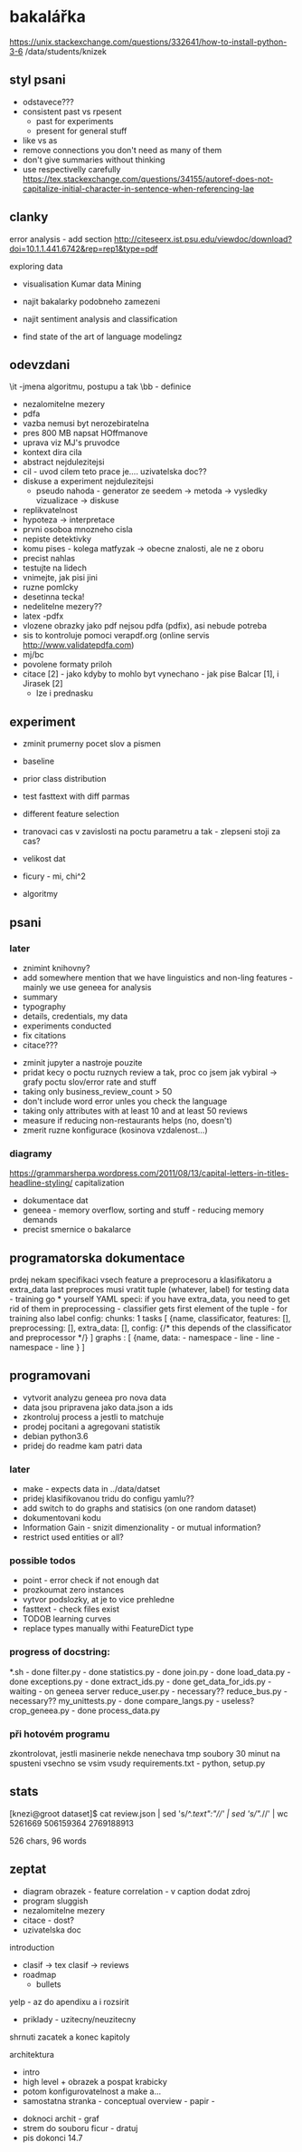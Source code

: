 # bakalářka
https://unix.stackexchange.com/questions/332641/how-to-install-python-3-6
/data/students/knizek

## styl psani
- odstavece???
 - consistent past vs rpesent
 	- past for experiments
	- present for general stuff
- like vs as
- remove connections you don't need as many of them
- don't give summaries without thinking
- use respectivelly carefully
https://tex.stackexchange.com/questions/34155/autoref-does-not-capitalize-initial-character-in-sentence-when-referencing-lae

## clanky
error analysis - add section
	http://citeseerx.ist.psu.edu/viewdoc/download?doi=10.1.1.441.6742&rep=rep1&type=pdf

exploring data
 - visualisation
 Kumar data Mining

 - najit bakalarky podobneho zamezeni
 - najit sentiment analysis and classification
 - find state of the art of language modelingz

## odevzdani
\it -jmena algoritmu, postupu a tak
\bb - definice

- nezalomitelne mezery
- pdfa
- vazba nemusi byt nerozebiratelna
- pres 800 MB napsat HOffmanove
- uprava viz MJ's pruvodce
- kontext dira cila
- abstract nejdulezitejsi
- cil - uvod cilem teto prace je....
uzivatelska doc??
- diskuse a experiment nejdulezitejsi
	- pseudo nahoda - generator ze seedem
	-> metoda
	-> vysledky  vizualizace
	-> diskuse
- replikvatelnost
- hypoteza -> interpretace
- prvni osoboa mnozneho cisla
- nepiste detektivky
- komu pises - kolega matfyzak
	-> obecne znalosti, ale ne z oboru
- precist nahlas
- testujte na lidech
- vnimejte, jak pisi jini
- ruzne pomlcky
- desetinna tecka!
- nedelitelne mezery??
- latex -pdfx
- vlozene obrazky jako pdf nejsou pdfa (pdfix), asi nebude potreba
- sis to kontroluje pomoci verapdf.org (online servis http://www.validatepdfa.com)
- mj/bc
- povolene formaty priloh
- citace [2] - jako kdyby to mohlo byt vynechano - jak pise Balcar [1], i Jirasek [2]
	- lze i prednasku


## experiment
 - zminit prumerny pocet slov a pismen
 - baseline
 - prior class distribution
 - test fasttext with diff parmas
 - different feature selection
 - tranovaci cas v zavislosti na poctu parametru a tak - zlepseni stoji za cas?

 - velikost dat
 - ficury - mi, chi^2
 - algoritmy

## psani
### later
* znimint knihovny?
* add somewhere mention that we have linguistics and non-ling features - mainly we use geneea for analysis
* summary
* typography
* details, credentials, my data
* experiments conducted
* fix citations
* citace???

- zminit jupyter a nastroje pouzite
 - pridat kecy o poctu ruznych review a tak, proc co jsem jak vybiral
 	-> grafy poctu slov/error rate and stuff
 - taking only business_review_count > 50
 - don't include word error unles you check the language
 - taking only attributes with at least 10 and at least 50 reviews
 - measure if reducing non-restaurants helps (no, doesn't)
 - zmerit ruzne konfigurace (kosinova vzdalenost...)

### diagramy
https://grammarsherpa.wordpress.com/2011/08/13/capital-letters-in-titles-headline-styling/
capitalization
- dokumentace dat
- geneea - memory overflow, sorting and stuff - reducing memory demands
- precist smernice o bakalarce


## programatorska dokumentace
prdej nekam specifikaci vsech feature a preprocesoru a klasifikatoru a extra_data
last preproces musi vratit tuple (whatever, label) for testing data - training go * yourself
YAML speci:
if you have extra_data, you need to get rid of them in preprocessing - classifier gets first element of the tuple
	- for training also label
config:
chunks: 1
tasks [
	{name,
	classificator,
	features: [],
	preprocessing: [],
	extra_data: [],
	config: {/* this depends of the classificator and preprocessor */}
]
graphs : [
	{name,
	data:
	 - namespace
	 	- line
	 	- line
	 - namespace
	 	- line
	}
]

## programovani
* vytvorit analyzu geneea pro nova data
* data jsou pripravena jako data.json a ids
* zkontroluj process a jestli to matchuje
* prodej pocitani a agregovani statistik
* debian python3.6
* pridej do readme kam patri data

### later
* make - expects data in ../data/datset
* pridej klasifikovanou tridu do configu yamlu??
* add switch to do graphs and statisics (on one random dataset)
* dokumentovani kodu
* Information Gain - snizit dimenzionality - or mutual information?
* restrict used entities or all?

### possible todos
* point - error check if not enough dat
* prozkoumat zero instances
* vytvor podslozky, at je to vice prehledne
* fasttext - check files exist
* TODOB learning curves
* replace types manually withi FeatureDict type

### progress of docstring:
\*.sh - done
filter.py - done
statistics.py - done
join.py - done
load_data.py - done
exceptions.py - done
extract_ids.py - done
get_data_for_ids.py - waiting - on geneea server
reduce_user.py - necessary??
reduce_bus.py - necessary??
my_unittests.py - done
compare_langs.py - useless?
crop_geneea.py - done
process_data.py

### při hotovém programu
zkontrolovat, jestli masinerie nekde nenechava tmp soubory
30 minut na spusteni vsechno se vsim vsudy
requirements.txt - python, setup.py


## stats
[knezi@groot dataset]$ cat review.json | sed 's/^.*text":"//' | sed 's/".*//' | wc
5261669 506159364 2769188913

526 chars, 96 words


## zeptat
- diagram obrazek - feature correlation - v caption dodat zdroj
- program sluggish
- nezalomitelne mezery
- citace - dost?
- uzivatelska doc


introduction
 - clasif -> tex clasif -> reviews
 - roadmap
 	- bullets
 
 yelp - az do apendixu a i rozsirit
  - priklady - uzitecny/neuzitecny


shrnuti zacatek a konec kapitoly


architektura
 - intro
 - high level + obrazek a pospat krabicky
 - potom konfigurovatelnost a make a...
 - samostatna stranka - conceptual overview - papir - 


 * doknoci archit - graf
 * strem do souboru ficur - dratuj
 * pis
 dokonci 14.7
